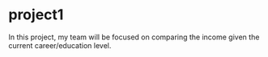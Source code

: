 # project1
In this project, my team will be focused on comparing the income given the current career/education level.
